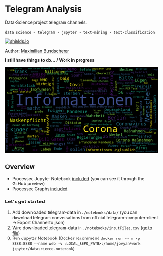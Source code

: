# Telegram Analysis

Data-Science project telegram channels.

``data science - telegram - jupyter - text-mining - text-classification``

[![shields.io](http://img.shields.io/badge/license-Apache2-blue.svg)](http://www.apache.org/licenses/LICENSE-2.0.txt)

Author: [Maximilian Bundscherer](https://bundscherer-online.de)

**I still have things to do... / Work in progress**

![](./docs/wordCloudExample.png)

## Overview

- Processed Jupyter Notebook [included](./notebooks/Telegram.ipynb) (you can see it through the GitHub preview)
- Processed Graphs [included](./notebooks/output/)

### Let's get started

1. Add downloaded telegram-data in ``./notebooks/data/`` (you can download telegram conversations from official telegram-computer-client -> Export Channel to json)
2. Wire downloaded telegram-data in ``./notebooks/inputFiles.csv`` ([go to file](./notebooks/inputFiles.csv))
3. Run Jupyter Notebook (Docker recommend ``docker run --rm -p 8888:8888 --name web -v <LOCAL_REPO_PATH>:/home/jovyan/work jupyter/datascience-notebook``)
